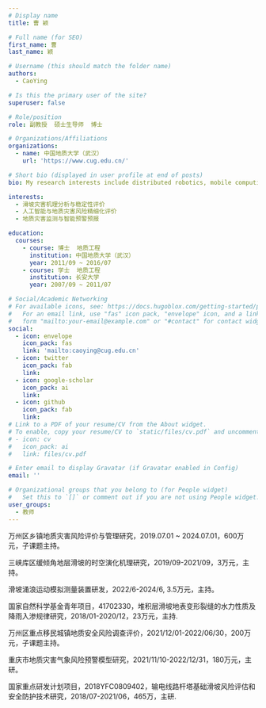 ```yaml
---
# Display name
title: 曹 颖

# Full name (for SEO)
first_name: 曹
last_name: 颖

# Username (this should match the folder name)
authors:
  - CaoYing

# Is this the primary user of the site?
superuser: false

# Role/position
role: 副教授  硕士生导师  博士

# Organizations/Affiliations
organizations:
  - name: 中国地质大学（武汉）
    url: 'https://www.cug.edu.cn/'

# Short bio (displayed in user profile at end of posts)
bio: My research interests include distributed robotics, mobile computing and programmable matter.

interests:
  - 滑坡灾害机理分析与稳定性评价
  - 人工智能与地质灾害风险精细化评价
  - 地质灾害监测与智能预警预报

education:
  courses:
    - course: 博士  地质工程
      institution: 中国地质大学（武汉）
      year: 2011/09 ~ 2016/07
    - course: 学士  地质工程
      institution: 长安大学
      year: 2007/09 ~ 2011/07

# Social/Academic Networking
# For available icons, see: https://docs.hugoblox.com/getting-started/page-builder/#icons
#   For an email link, use "fas" icon pack, "envelope" icon, and a link in the
#   form "mailto:your-email@example.com" or "#contact" for contact widget.
social:
  - icon: envelope
    icon_pack: fas
    link: 'mailto:caoying@cug.edu.cn'
  - icon: twitter
    icon_pack: fab
    link: 
  - icon: google-scholar
    icon_pack: ai
    link: 
  - icon: github
    icon_pack: fab
    link: 
# Link to a PDF of your resume/CV from the About widget.
# To enable, copy your resume/CV to `static/files/cv.pdf` and uncomment the lines below.
# - icon: cv
#   icon_pack: ai
#   link: files/cv.pdf

# Enter email to display Gravatar (if Gravatar enabled in Config)
email: ''

# Organizational groups that you belong to (for People widget)
#   Set this to `[]` or comment out if you are not using People widget.
user_groups:
  - 教师
---
```


万州区乡镇地质灾害风险评价与管理研究，2019.07.01 ~ 2024.07.01，600万元，子课题主持。

三峡库区缓倾角地层滑坡的时空演化机理研究，2019/09-2021/09，3万元，主持。

滑坡涌浪运动模拟测量装置研发，2022/6-2024/6, 3.5万元，主持。

国家自然科学基金青年项目，41702330，堆积层滑坡地表变形裂缝的水力性质及降雨入渗规律研究，2018/01-2020/12，23万元，主持.

万州区重点移民城镇地质安全风险调查评价，2021/12/01-2022/06/30，200万元，子课题主持。

重庆市地质灾害气象风险预警模型研究，2021/11/10-2022/12/31，180万元，主研。

国家重点研发计划项目，2018YFC0809402，输电线路杆塔基础滑坡风险评估和安全防护技术研究，2018/07-2021/06，465万，主研.

